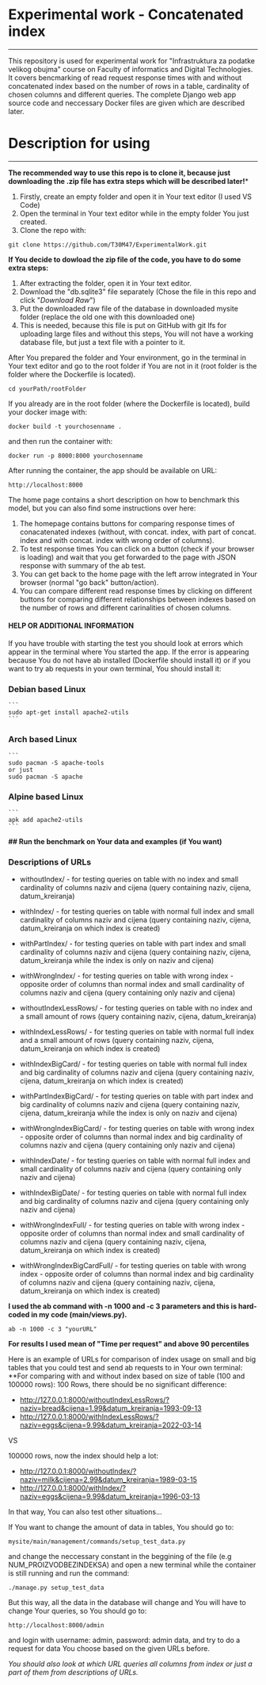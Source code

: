# Experimental work - Concatenated index
---
This repository is used for experimental work for "Infrastruktura za podatke velikog obujma" course on Faculty of informatics and Digital Technologies. It covers bencmarking of read request response times with and without concatenated index based on the number of rows in a table, cardinality of chosen columns and different queries. The complete Django web app source code and neccessary Docker files are given which are described later.

# Description for using
---

**The recommended way to use this repo is to clone it, because just downloading the .zip file has extra steps which will be described later!***

1. Firstly, create an empty folder and open it in Your text editor (I used VS Code)
2. Open the terminal in Your text editor while in the empty folder You just created.
3. Clone the repo with:
```
git clone https://github.com/T30M47/ExperimentalWork.git
```

**If You decide to dowload the zip file of the code, you have to do some extra steps:**
1. After extracting the folder, open it in Your text editor.
2. Download the "db.sqlite3" file separately (Chose the file in this repo and click "*Download Raw*")
3. Put the downloaded raw file of the database in downloaded mysite folder (replace the old one with this downloaded one)
4. This is needed, because this file is put on GitHub with git lfs for uploading large files and without this steps, You will not have a working database file, but just a text file with a pointer to it.


After You prepared the folder and Your environment, go in the terminal in Your text editor and go to the root folder if You are not in it (root folder is the folder where the Dockerfile is located).
```
cd yourPath/rootFolder
```
If you already are in the root folder (where the Dockerfile is located), build your docker image with:
```
docker build -t yourchosenname .
```

and then run the container with:
```
docker run -p 8000:8000 yourchosenname
```
After running the container, the app should be available on URL:
```
http://localhost:8000
```
The home page contains a short description on how to benchmark this model, but you can also find some instructions over here:
 1. The homepage contains buttons for comparing response times of conacatenated indexes (without, with concat. index, with part of concat. index and with concat. index with wrong order of columns).
 2. To test response times You can click on a button (check if your browser is loading) and wait that you get forwarded to the page with JSON response with summary of the ab test.
 3. You can get back to the home page with the left arrow integrated in Your browser (normal "go back" button/action).
 4. You can compare different read response times by clicking on different buttons for comparing different relationships between indexes based on the number of rows and different carinalities of chosen columns.

#### **HELP OR ADDITIONAL INFORMATION**
 If you have trouble with starting the test you should look at errors which appear in the terminal where You started the app.
 If the error is appearing because You do not have ab installed (Dockerfile should install it) or if you want to try ab requests in your own terminal, You should install it:
 ### Debian based Linux
    ```
    sudo apt-get install apache2-utils
    ```
 ### Arch based Linux
    ```
    sudo pacman -S apache-tools 
    or just 
    sudo pacman -S apache

 ### Alpine based Linux
    ```
    apk add apache2-utils
    ```

**## Run the benchmark on Your data and examples (if You want)**

### Descriptions of URLs
* withoutIndex/ - for testing queries on table with no index and small cardinality of columns naziv and cijena (query containing naziv, cijena, datum_kreiranja)
  
* withIndex/ - for testing queries on table with normal full index and small cardinality of columns naziv and cijena (query containing naziv, cijena, datum_kreiranja on which index is created)
  
* withPartIndex/ - for testing queries on table with part index and small cardinality of columns naziv and cijena (query containing naziv, cijena, datum_kreiranja while the index is only on naziv and cijena)
  
* withWrongIndex/ - for testing queries on table with wrong index - opposite order of columns than normal index and small cardinality of columns naziv and cijena (query containing only naziv and cijena)
  
* withoutIndexLessRows/ - for testing queries on table with no index and a small amount of rows (query containing naziv, cijena, datum_kreiranja)
  
* withIndexLessRows/ - for testing queries on table with normal full index and a small amount of rows (query containing naziv, cijena, datum_kreiranja on which index is created)
  
* withIndexBigCard/ - for testing queries on table with normal full index and big cardinality of columns naziv and cijena (query containing naziv, cijena, datum_kreiranja on which index is created)
  
* withPartIndexBigCard/ - for testing queries on table with part index and big cardinality of columns naziv and cijena (query containing naziv, cijena, datum_kreiranja while the index is only on naziv and cijena)
  
* withWrongIndexBigCard/ - for testing queries on table with wrong index - opposite order of columns than normal index and big cardinality of columns naziv and cijena (query containing only naziv and cijena)
  
* withIndexDate/ - for testing queries on table with normal full index and small cardinality of columns naziv and cijena (query containing only naziv and cijena)
  
* withIndexBigDate/ - for testing queries on table with normal full index and big cardinality of columns naziv and cijena (query containing only naziv and cijena)
  
* withWrongIndexFull/ - for testing queries on table with wrong index - opposite order of columns than normal index and small cardinality of columns naziv and cijena (query containing naziv, cijena, datum_kreiranja on which index is created)

* withWrongIndexBigCardFull/ - for testing queries on table with wrong index - opposite order of columns than normal index and big cardinality of columns naziv and cijena (query containing naziv, cijena, datum_kreiranja on which index is created)

**I used the ab command with -n 1000 and -c 3 parameters and this is hard-coded in my code (main/views.py).**
```
ab -n 1000 -c 3 "yourURL"
```
**For results I used mean of "Time per request" and above 90 percentiles**

Here is an example of URLs for comparison of index usage on small and big tables that you could test and send ab requests to in Your own terminal:
**For comparing with and without index based on size of table (100 and 100000 rows):
100 Rows, there should be no significant difference:
* http://127.0.0.1:8000/withoutIndexLessRows/?naziv=bread&cijena=1.99&datum_kreiranja=1993-09-13
* http://127.0.0.1:8000/withIndexLessRows/?naziv=eggs&cijena=9.99&datum_kreiranja=2022-03-14

VS

100000 rows, now the index should help a lot:
* http://127.0.0.1:8000/withoutIndex/?naziv=milk&cijena=2.99&datum_kreiranja=1989-03-15
* http://127.0.0.1:8000/withIndex/?naziv=eggs&cijena=9.99&datum_kreiranja=1996-03-13

In that way, You can also test other situations...

If You want to change the amount of data in tables, You should go to:
```
mysite/main/management/commands/setup_test_data.py
```
and change the neccessary constant in the beggining of the file (e.g NUM_PROIZVODBEZINDEKSA) and open a new terminal while the container is still running and run the command:
```
./manage.py setup_test_data
```
But this way, all the data in the database will change and You will have to change Your queries, so You should go to:
```
http://localhost:8000/admin
```
and login with username: admin, password: admin data, and try to do a request for data You choose based on the given URLs before.

*You should also look at which URL queries all columns from index or just a part of them from descriptions of URLs.*
